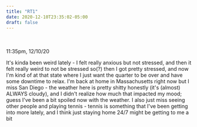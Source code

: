 ```yaml
---
title: "RT1"
date: 2020-12-10T23:35:02-05:00
draft: false
---
```

<br />

<br />
11:35pm, 12/10/20
<br />

It's kinda been weird lately - I felt really anxious but not stressed, and then it felt really weird to not be stressed so(?) then I got pretty stressed, and now I'm kind of at that state where I just want the quarter to be over and have some downtime to relax. I'm back at home in Massachusetts right now but I miss San Diego - the weather here is pretty shitty honestly (it's (almost) ALWAYS cloudy), and I didn't realize how much that impacted my mood; guess I've been a bit spoiled now with the weather. I also just miss seeing other people and playing tennis - tennis is something that I've been getting into more lately, and I think just staying home 24/7 might be getting to me a bit